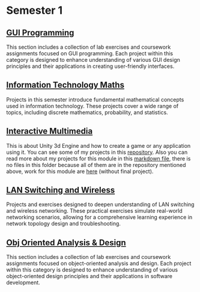 # Semester 1

## [GUI Programming](/Year2/Sem1/GUI%20Programming)

This section includes a collection of lab exercises and coursework assignments focused on GUI programming. Each project within this category is designed to enhance understanding of various GUI design principles and their applications in creating user-friendly interfaces.

## [Information Technology Maths](/Year2/Sem1/Information%20Technology%20Maths)

Projects in this semester introduce fundamental mathematical concepts used in information technology. These projects cover a wide range of topics, including discrete mathematics, probability, and statistics.

## [Interactive Multimedia](/Year2/Sem1/Interactive%20Multimedia)

This is about Unity 3d Engine and how to create a game or any application using it. You can see some of my projects in this [repository](https://github.com/DanyilT/Unity-babysitter). Also you can read more about my projects for this module in this [markdown file](Sem1/Interactive%20Multimedia/CreateWithCode.md), there is no files in this folder because all of them are in the repository mentioned above, work for this module are [here](https://github.com/DanyilT/Unity-babysitter/tree/Junior-Programmer/Create%20with%20Code) (without final project).

## [LAN Switching and Wireless](/Year2/Sem1/LAN%20Switching%20and%20Wireless)

Projects and exercises designed to deepen understanding of LAN switching and wireless networking. These practical exercises simulate real-world networking scenarios, allowing for a comprehensive learning experience in network topology design and troubleshooting.

## [Obj Oriented Analysis & Design](/Year2/Sem1/Obj%20Oriented%20Analysis%20&%20Design)

This section includes a collection of lab exercises and coursework assignments focused on object-oriented analysis and design. Each project within this category is designed to enhance understanding of various object-oriented design principles and their applications in software development.
